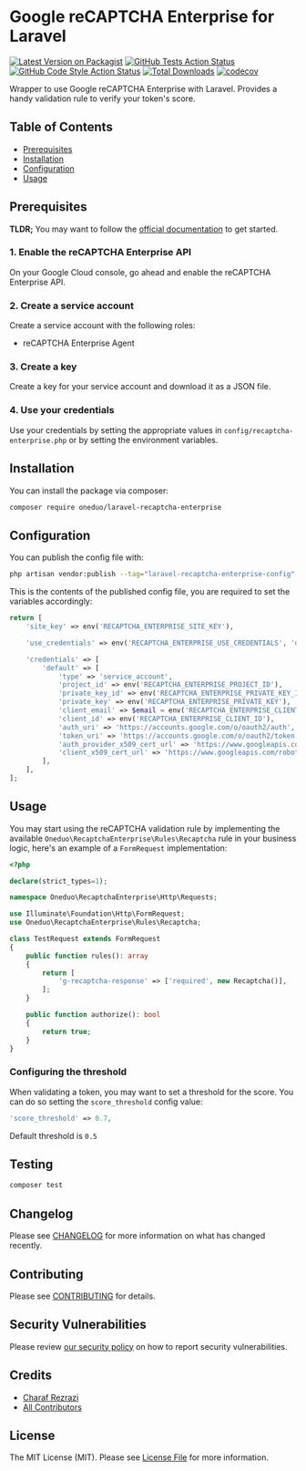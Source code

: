 # Google reCAPTCHA Enterprise for Laravel

[![Latest Version on Packagist](https://img.shields.io/packagist/v/oneduo/laravel-recaptcha-enterprise.svg?style=flat-square)](https://packagist.org/packages/oneduo/laravel-recaptcha-enterprise)
[![GitHub Tests Action Status](https://img.shields.io/github/actions/workflow/status/oneduo/laravel-recaptcha-enterprise/run-tests.yml?branch=main&label=tests&style=flat-square)](https://github.com/oneduo/laravel-recaptcha-enterprise/actions?query=workflow%3Arun-tests+branch%3Amain)
[![GitHub Code Style Action Status](https://img.shields.io/github/actions/workflow/status/oneduo/laravel-recaptcha-enterprise/fix-php-code-style-issues.yml?branch=main&label=code%20style&style=flat-square)](https://github.com/oneduo/laravel-recaptcha-enterprise/actions?query=workflow%3A"Fix+PHP+code+style+issues"+branch%3Amain)
[![Total Downloads](https://img.shields.io/packagist/dt/oneduo/laravel-recaptcha-enterprise.svg?style=flat-square)](https://packagist.org/packages/oneduo/laravel-recaptcha-enterprise)
[![codecov](https://codecov.io/github/oneduo/laravel-recaptcha-enterprise/branch/main/graph/badge.svg)](https://codecov.io/github/oneduo/laravel-recaptcha-enterprise)

Wrapper to use Google reCAPTCHA Enterprise with Laravel. Provides a handy validation rule to verify your token's score.

## Table of Contents

- [Prerequisites](#prerequisites)
- [Installation](#installation)
- [Configuration](#configuration)
- [Usage](#usage)


## Prerequisites

**TLDR;** You may want to follow
the [official documentation](https://cloud.google.com/recaptcha-enterprise/docs/set-up-google-cloud) to get started.

### 1. Enable the reCAPTCHA Enterprise API

On your Google Cloud console, go ahead and enable the reCAPTCHA Enterprise API.

### 2. Create a service account

Create a service account with the following roles:

- reCAPTCHA Enterprise Agent

### 3. Create a key

Create a key for your service account and download it as a JSON file.

### 4. Use your credentials

Use your credentials by setting the appropriate values in `config/recaptcha-enterprise.php` or by setting the
environment variables.

## Installation

You can install the package via composer:

```bash
composer require oneduo/laravel-recaptcha-enterprise
```

## Configuration

You can publish the config file with:

```bash
php artisan vendor:publish --tag="laravel-recaptcha-enterprise-config"
```

This is the contents of the published config file, you are required to set the variables accordingly:

```php
return [
    'site_key' => env('RECAPTCHA_ENTERPRISE_SITE_KEY'),

    'use_credentials' => env('RECAPTCHA_ENTERPRISE_USE_CREDENTIALS', 'default'),

    'credentials' => [
        'default' => [
            'type' => 'service_account',
            'project_id' => env('RECAPTCHA_ENTERPRISE_PROJECT_ID'),
            'private_key_id' => env('RECAPTCHA_ENTERPRISE_PRIVATE_KEY_ID'),
            'private_key' => env('RECAPTCHA_ENTERPRISE_PRIVATE_KEY'),
            'client_email' => $email = env('RECAPTCHA_ENTERPRISE_CLIENT_EMAIL'),
            'client_id' => env('RECAPTCHA_ENTERPRISE_CLIENT_ID'),
            'auth_uri' => 'https://accounts.google.com/o/oauth2/auth',
            'token_uri' => 'https://accounts.google.com/o/oauth2/token',
            'auth_provider_x509_cert_url' => 'https://www.googleapis.com/oauth2/v1/certs',
            'client_x509_cert_url' => 'https://www.googleapis.com/robot/v1/metadata/x509/' . $email,
        ],
    ],
];
```

## Usage

You may start using the reCAPTCHA validation rule by implementing the
available `Oneduo\RecaptchaEnterprise\Rules\Recaptcha` rule in your business logic, here's an example of a `FormRequest`
implementation:

```php
<?php

declare(strict_types=1);

namespace Oneduo\RecaptchaEnterprise\Http\Requests;

use Illuminate\Foundation\Http\FormRequest;
use Oneduo\RecaptchaEnterprise\Rules\Recaptcha;

class TestRequest extends FormRequest
{
    public function rules(): array
    {
        return [
            'g-recaptcha-response' => ['required', new Recaptcha()],
        ];
    }

    public function authorize(): bool
    {
        return true;
    }
}

```

### Configuring the threshold

When validating a token, you may want to set a threshold for the score. You can do so setting the `score_threshold`
config value:

```php
'score_threshold' => 0.7,
```

Default threshold is `0.5`

## Testing

```bash
composer test
```

## Changelog

Please see [CHANGELOG](CHANGELOG.md) for more information on what has changed recently.

## Contributing

Please see [CONTRIBUTING](CONTRIBUTING.md) for details.

## Security Vulnerabilities

Please review [our security policy](../../security/policy) on how to report security vulnerabilities.

## Credits

- [Charaf Rezrazi](https://github.com/oneduo)
- [All Contributors](../../contributors)

## License

The MIT License (MIT). Please see [License File](LICENSE.md) for more information.
